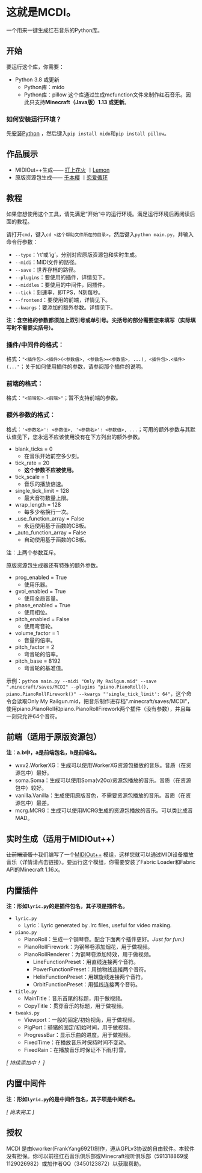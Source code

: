# 这就是MCDI。
一个用来一键生成红石音乐的Python库。

## 开始
要运行这个库，你需要：
+ Python 3.8 或更新
  + Python库：mido
  + Python库：pillow
这个库通过生成mcfunction文件来制作红石音乐。因此只支持**Minecraft（Java版）1.13 或更新**。

### 如何安装运行环境？
先[安装Python](https://www.liaoxuefeng.com/wiki/1016959663602400/1016959856222624) ，然后键入`pip install mido`和`pip install pillow`。


## 作品展示
+ MIDIOut++生成——
[打上花火](https://www.bilibili.com/video/BV1Hz4y1f7FW) 丨[Lemon](https://www.bilibili.com/video/BV1954y1U7C7)
+ 原版资源包生成——
[千本樱](https://www.bilibili.com/video/BV1Hz4y1f7FW) 丨[恋爱循环](https://www.bilibili.com/video/BV1Na4y1i7tV)

## 教程
如果您想使用这个工具，请先满足“开始”中的运行环境。满足运行环境后再阅读后面的教程。

请打开`cmd`，键入`cd <这个帮助文件所在的目录>`，然后键入`python main.py`，并输入命令行参数：
+ `--type`：‘rt’或‘ig’，分别对应原版资源包和实时生成。
+ `--midi`：MIDI文件的路径。
+ `--save`：世界存档的路径。
+ `--plugins`：要使用的插件，详情见下。
+ `--middles`：要使用的中间件，同插件。
+ `--tick`：刻速率，即TPS，N刻每秒。
+ `--frontend`：要使用的前端，详情见下。
+ `--kwargs`：要添加的额外参数。详情见下。

**注：含空格的参数都须加上双引号或单引号。尖括号的部分需要您来填写（实际填写时不需要尖括号）。**

### 插件/中间件的格式：
格式：`"<插件包>.<插件>(<参数值>, <参数名>=<参数值>, ...), <插件包>.<插件>(..."`；关于如何使用插件的参数，请参阅那个插件的说明。

### 前端的格式：
格式：`"<前端包>.<前端>"`；暂不支持前端的参数。

### 额外参数的格式：
格式：`'<参数名>': <参数值>, '<参数名>': <参数值>, ...`；可用的额外参数与其默认值见下，您永远不应该使用没有在下方列出的额外参数。
+ blank_ticks = 0
    + 在音乐开始前空多少刻。
+ tick_rate = 20
    + **这个参数不应被使用。**
+ tick_scale = 1
    + 音乐的播放倍速。
+ single_tick_limit = 128
    + 最大音符数量上限。
+ wrap_length = 128
    + 每多少格换行一次。
+ _use_function_array = False
    + 永远使用基于函数的CB板。
+ _auto_function_array = False
    + 自动使用基于函数的CB板。
    
注：上两个参数互斥。

原版资源包生成器还有特殊的额外参数。
+ prog_enabled = True
    + 使用乐器。
+ gvol_enabled = True
    + 使用全局音量。
+ phase_enabled = True
    + 使用相位。
+ pitch_enabled = False
    + 使用弯音轮。
+ volume_factor = 1
    + 音量的倍率。
+ pitch_factor = 2
    + 弯音轮的倍率。
+ pitch_base = 8192
    + 弯音轮的基准值。
    
示例：`python main.py --midi "Only My Railgun.mid" --save ".minecraft/saves/MCDI" --plugins "piano.PianoRoll(), piano.PianoRollFirework()" --kwargs "'single_tick_limit': 64"`，这个命令会读取Only My Railgun.mid，把音乐制作进存档".minecraft/saves/MCDI"，使用piano.PianoRoll和piano.PianoRollFirework两个插件（没有参数），并且每一刻只允许64个音符。

## 前端（适用于原版资源包）
**注：a.b中，a是前端包名，b是前端名。**
+ wxv2.WorkerXG：生成可以使用WorkerXG资源包播放的音乐。音质（在资源包中）最好。
+ soma.Soma：生成可以使用Soma(v20α)资源包播放的音乐。音质（在资源包中）较好。
+ vanilla.Vanilla：生成使用原版音色，不需要资源包播放的音乐。音质（在资源包中）最差。
+ mcrg.MCRG：生成可以使用MCRG生成的资源包播放的音乐。可以类比成音MAD。

## 实时生成（适用于MIDIOut++）
~~让前端滚蛋！~~我们编写了一个[MIDIOut++](https://github.com/FrankYang6921/midioutpp) 模组，这样您就可以通过MIDI设备播放音乐（详情请点击链接）。要运行这个模组，你需要安装了Fabric Loader和Fabric API的Minecraft 1.16.x。

## 内置插件
**注：形如`lyric.py`的是插件包名，其子项是插件名。**
+ `lyric.py`
    + Lyric：Lyric generated by .lrc files, useful for video making.
+ `piano.py`
    + PianoRoll：生成一个钢琴卷。配合下面两个插件更好。*Just for fun:)*
    + PianoRollFirework：为钢琴卷添加烟花，用于做视频。
    + PianoRollRenderer：为钢琴卷添加特效，用于做视频。
        + LineFunctionPreset：用直线连接两个音符。
        + PowerFunctionPreset：用抛物线连接两个音符。
        + HelixFunctionPreset：用螺旋线连接两个音符。
        + OrbitFunctionPreset：用弧线连接两个音符。
+ `title.py`
    + MainTitle：音乐首尾的标题，用于做视频。
    + CopyTitle：贯穿音乐的标题，用于做视频。
+ `tweaks.py`
    + Viewport：一般的固定/初始视角，用于做视频。
    + PigPort：骑猪的固定/初始时间，用于做视频。
    + ProgressBar：显示乐曲的进度。用于做视频。
    + FixedTime：在播放音乐时保持时间不变动。
    + FixedRain：在播放音乐时保证不下雨/打雷。
    
*\[ 持续添加中！ \]*

## 内置中间件
**注：形如`lyric.py`的是中间件包名，其子项是中间件名。**

*\[ 尚未完工 \]*

## 授权
MCDI 是由kworker(FrankYang6921)制作，遵从GPLv3协议的自由软件。本软件没有担保。你可以前往红石音乐俱乐部或Minecraft视听俱乐部（591318869或1129026982）或加作者QQ（3450123872）以获取帮助。
